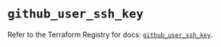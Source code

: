 # `github_user_ssh_key`

Refer to the Terraform Registry for docs: [`github_user_ssh_key`](https://registry.terraform.io/providers/integrations/github/6.7.5/docs/resources/user_ssh_key).
